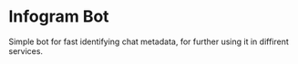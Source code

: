 # Infogram Bot

Simple bot for fast identifying chat metadata, for further using it in diffirent
services.

